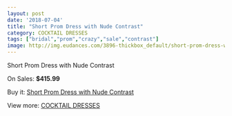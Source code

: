 ```yaml
---
layout: post
date: '2018-07-04'
title: "Short Prom Dress with Nude Contrast"
category: COCKTAIL DRESSES
tags: ["bridal","prom","crazy","sale","contrast"]
image: http://img.eudances.com/3896-thickbox_default/short-prom-dress-with-nude-contrast.jpg
---
```

Short Prom Dress with Nude Contrast

On Sales: **$415.99**
<a href="https://www.eudances.com/en/cocktail-dresses/1300-short-prom-dress-with-nude-contrast.html"><amp-img layout="responsive" width="600" height="600" src="//img.eudances.com/3896-thickbox_default/short-prom-dress-with-nude-contrast.jpg" alt="Short Prom Dress with Nude Contrast 0" /></a>
<a href="https://www.eudances.com/en/cocktail-dresses/1300-short-prom-dress-with-nude-contrast.html"><amp-img layout="responsive" width="600" height="600" src="//img.eudances.com/3899-thickbox_default/short-prom-dress-with-nude-contrast.jpg" alt="Short Prom Dress with Nude Contrast 1" /></a>
<a href="https://www.eudances.com/en/cocktail-dresses/1300-short-prom-dress-with-nude-contrast.html"><amp-img layout="responsive" width="600" height="600" src="//img.eudances.com/3898-thickbox_default/short-prom-dress-with-nude-contrast.jpg" alt="Short Prom Dress with Nude Contrast 2" /></a>
<a href="https://www.eudances.com/en/cocktail-dresses/1300-short-prom-dress-with-nude-contrast.html"><amp-img layout="responsive" width="600" height="600" src="//img.eudances.com/3897-thickbox_default/short-prom-dress-with-nude-contrast.jpg" alt="Short Prom Dress with Nude Contrast 3" /></a>

Buy it: [Short Prom Dress with Nude Contrast](https://www.eudances.com/en/cocktail-dresses/1300-short-prom-dress-with-nude-contrast.html "Short Prom Dress with Nude Contrast")

View more: [COCKTAIL DRESSES](https://www.eudances.com/en/14-cocktail-dresses "COCKTAIL DRESSES")